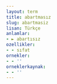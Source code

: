 ```yaml
---
layout: term
title: abartmasız
slug: abartmasiz
lisan: Türkçe
anlamlar:
- ► abartısız
ozellikler:
- - sıfat
ornekler:
- - ''
orneklerkaynak:
- - ''
---
```

